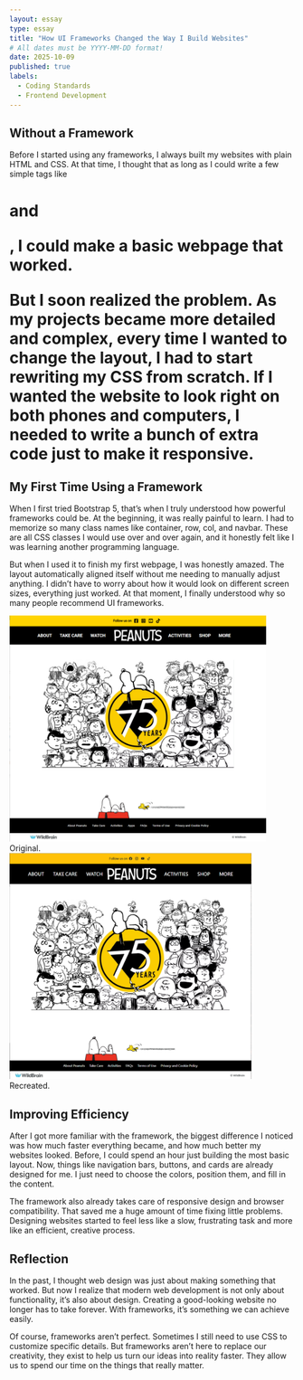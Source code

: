 ```yaml
---
layout: essay
type: essay
title: "How UI Frameworks Changed the Way I Build Websites"
# All dates must be YYYY-MM-DD format!
date: 2025-10-09
published: true
labels:
  - Coding Standards
  - Frontend Development
---
```


## Without a Framework
Before I started using any frameworks, I always built my websites with plain HTML and CSS. At that time, I thought that as long as I could write a few simple tags like <h1> and <p>, I could make a basic webpage that worked.

But I soon realized the problem. As my projects became more detailed and complex, every time I wanted to change the layout, I had to start rewriting my CSS from scratch. If I wanted the website to look right on both phones and computers, I needed to write a bunch of extra code just to make it responsive.

## My First Time Using a Framework
When I first tried Bootstrap 5, that’s when I truly understood how powerful frameworks could be. At the beginning, it was really painful to learn. I had to memorize so many class names like container, row, col, and navbar. These are all CSS classes I would use over and over again, and it honestly felt like I was learning another programming language.

But when I used it to finish my first webpage, I was honestly amazed. The layout automatically aligned itself without me needing to manually adjust anything. I didn’t have to worry about how it would look on different screen sizes, everything just worked. At that moment, I finally understood why so many people recommend UI frameworks.

<div class="row justify-content-center align-items-center">
  <div class="col-md-6 d-flex flex-column align-items-center">
    <img src="../img/how/original.png" class="img-fluid rounded mb-2" style="max-height:400px;" alt="Original version">
    <figcaption class="fst-italic text-center">Original.</figcaption>
  </div>

  <div class="col-md-6 d-flex flex-column align-items-center">
    <img src="../img/how/snoopy.png" class="img-fluid rounded mb-2" style="max-height:400px;" alt="Bootstrap version">
    <figcaption class="fst-italic text-center">Recreated.</figcaption>
  </div>
</div>

## Improving Efficiency
After I got more familiar with the framework, the biggest difference I noticed was how much faster everything became, and how much better my websites looked. Before, I could spend an hour just building the most basic layout. Now, things like navigation bars, buttons, and cards are already designed for me. I just need to choose the colors, position them, and fill in the content.

The framework also already takes care of responsive design and browser compatibility. That saved me a huge amount of time fixing little problems. Designing websites started to feel less like a slow, frustrating task and more like an efficient, creative process.

## Reflection
In the past, I thought web design was just about making something that worked. But now I realize that modern web development is not only about functionality, it’s also about design. Creating a good-looking website no longer has to take forever. With frameworks, it’s something we can achieve easily.

Of course, frameworks aren’t perfect. Sometimes I still need to use CSS to customize specific details. But frameworks aren’t here to replace our creativity, they exist to help us turn our ideas into reality faster. They allow us to spend our time on the things that really matter.